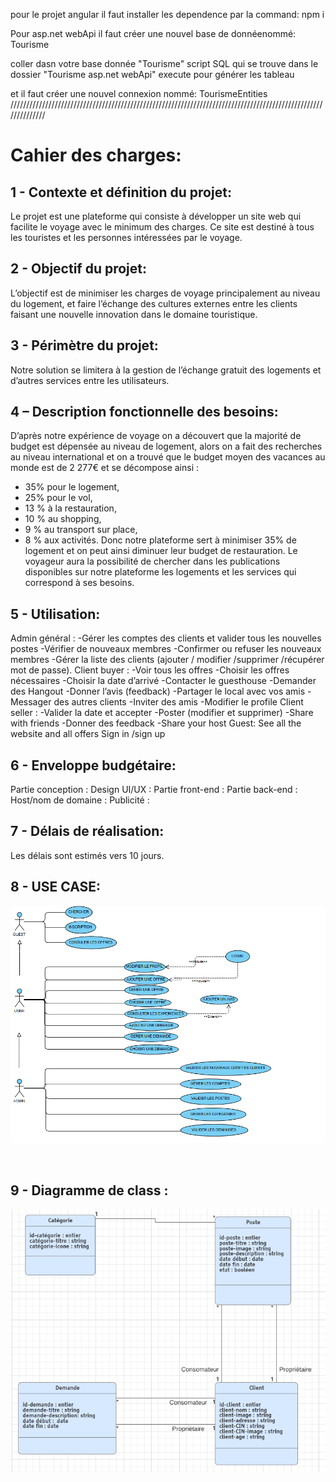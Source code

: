 pour le projet angular il faut installer les dependence par la command:
npm i

Pour asp.net webApi il faut créer une nouvel base de donnéenommé:
Tourisme

coller dasn votre base donnée "Tourisme" script SQL qui se trouve dans le dossier "Tourisme asp.net webApi"
execute pour générer les tableau


et il faut créer une nouvel connexion nommé:
TourismeEntities
//////////////////////////////////////////////////////////////////////////////////////////////////////////////





# Cahier des charges:


## 1 - Contexte et définition du projet:


Le projet est une plateforme qui consiste à développer un site web qui facilite le voyage avec le minimum des charges.
Ce site est destiné à tous les touristes et les personnes intéressées par le voyage.


## 2 - Objectif du projet:

L’objectif est de minimiser les charges de voyage principalement au niveau du logement, et faire l’échange des cultures externes entre les clients faisant une nouvelle innovation dans le domaine touristique.

## 3 - Périmètre du projet:

Notre solution se limitera à la gestion de l’échange gratuit des logements et d’autres services entre les utilisateurs.

 ## 4 – Description fonctionnelle des besoins:
 
 
D’après notre expérience de voyage on a découvert que la majorité de budget est dépensée au niveau de logement, alors on a fait des recherches au niveau international et on a trouvé que le budget moyen des vacances au monde est de 2 277€ et se décompose ainsi :
-	35% pour le logement,
-	25% pour le vol,
-	13 % à la restauration,
-	10 % au shopping, 
-	9 % au transport sur place,
-	8 % aux activités.
Donc notre plateforme sert à minimiser 35% de logement et on peut ainsi diminuer leur budget de restauration.
Le voyageur aura la possibilité de chercher dans les publications disponibles sur notre plateforme les logements et les services qui correspond à ses besoins.



  ## 5 - Utilisation:


Admin général :
-Gérer les comptes des clients et valider tous les nouvelles postes
-Vérifier de nouveaux membres
-Confirmer ou refuser les nouveaux membres 
-Gérer la liste des clients (ajouter / modifier /supprimer /récupérer mot de passe).
Client buyer :
-Voir tous les offres
-Choisir les offres nécessaires
-Choisir la date d’arrivé
-Contacter le guesthouse
-Demander des Hangout
-Donner l’avis (feedback)
-Partager le local avec vos amis
-Messager des autres clients 
-Inviter des amis 
-Modifier le profile 
Client seller :
-Valider la date et accepter
-Poster (modifier et supprimer)
-Share with friends
-Donner des feedback
-Share your host
Guest:
See all the website and all offers 
Sign in /sign up


## 6 - Enveloppe budgétaire:

Partie conception :
Design UI/UX :
Partie front-end :
Partie back-end :
Host/nom de domaine :
Publicité :


## 7 - Délais de réalisation:

Les délais sont estimés vers 10 jours.

## 8 - USE CASE: 


![Screenshot 1](uc.png)


 
## 9 - Diagramme de class :
![uc](https://github.com/iRELGE/Asp.net-Tourisme-WebApi/blob/master/img/dc.png?raw=true)



